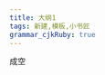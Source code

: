 ```yaml
---
title: 大纲1
tags: 新建,模板,小书匠
grammar_cjkRuby: true
---
```


成空   
                                    
									
									 